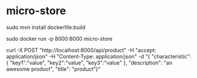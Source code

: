 # micro-store

  sudo mvn install dockerfile:build


  sudo docker run -p 8000:8000 micro-store


  curl -X POST "http://localhost:8000/api/product" -H  "accept: application/json" -H  "Content-Type: application/json" -d "{  \"characteristic\": {    \"key1\":\"value\",    \"key2\":\"value\",    \"key3\":\"value\"  },  \"description\": \"an awesome product\",  \"title\": \"product\"}"

